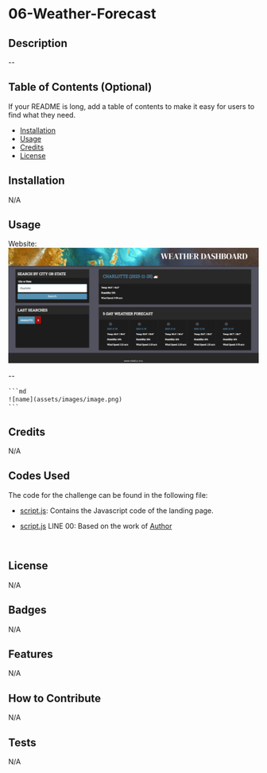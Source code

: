 # 06-Weather-Forecast

## Description

--

## Table of Contents (Optional)

If your README is long, add a table of contents to make it easy for users to find what they need.

- [Installation](#installation)
- [Usage](#usage)
- [Credits](#credits)
- [License](#license)

## Installation

N/A

## Usage

Website: 
![Website](assets/images/website.png)

--

    ```md
    ![name](assets/images/image.png)
    ```

## Credits

N/A

## Codes Used

The code for the challenge can be found in the following file:

- [script.js](/src/script.js): Contains the Javascript code of the landing page.

- [script.js](/src/script.js) LINE 00: Based on the work of [Author](link)

```
    

```

## License

N/A

## Badges

N/A

## Features

N/A

## How to Contribute

N/A

## Tests

N/A